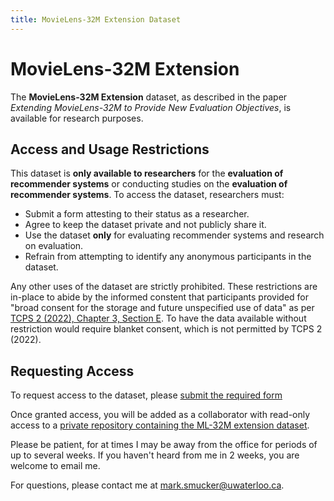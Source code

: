 ```yaml
---
title: MovieLens-32M Extension Dataset
---
```


# MovieLens-32M Extension

The **MovieLens-32M Extension** dataset, as described in the paper
*Extending MovieLens-32M to Provide New Evaluation Objectives*, is
available for research purposes.  

## **Access and Usage Restrictions**

This dataset is **only available to researchers** for the **evaluation
of recommender systems** or conducting studies on the **evaluation of
recommender systems**. To access the dataset, researchers must:

- Submit a form attesting to their status as a researcher.
- Agree to keep the dataset private and not publicly share it.
- Use the dataset **only** for evaluating recommender systems and research on evaluation.
- Refrain from attempting to identify any anonymous participants in the dataset.

Any other uses of the dataset are strictly prohibited.  These
restrictions are in-place to abide by the informed constent that
participants provided for "broad consent for the storage and future
unspecified use of data" as per [TCPS 2 (2022), Chapter 3, Section
E](https://ethics.gc.ca/eng/tcps2-eptc2_2022_chapter3-chapitre3.html#e).
To have the data available without restriction would require blanket
consent, which is not permitted by TCPS 2 (2022).

## **Requesting Access**

To request access to the dataset, please [submit the required form](https://docs.google.com/forms/d/e/1FAIpQLSczXXCac-rjaGd6YMBhVl-xNDvA4_etnhHKVxWhE-Qih9AW5A/viewform?usp=header)

Once granted access, you will be added as a collaborator with
read-only access to a [private repository containing the ML-32M
extension dataset](https://github.com/UWaterlooIR/ml-32m-extension).

Please be patient, for at times I may be away from the office for
periods of up to several weeks.  If you haven't heard from me in 2
weeks, you are welcome to email me.

For questions, please contact me at
[mark.smucker@uwaterloo.ca](mailto:mark.smucker@uwaterloo.ca).

